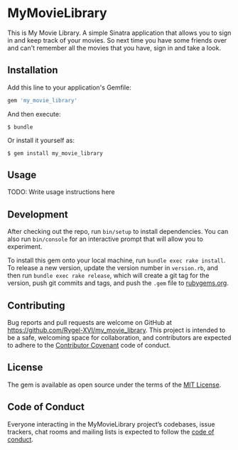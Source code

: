 # MyMovieLibrary

This is My Movie Library. A simple Sinatra application that allows you to sign in and keep track of your movies. So next time you have some friends over and can't remember all the movies that you have, sign in and take a look.

## Installation

Add this line to your application's Gemfile:

```ruby
gem 'my_movie_library'
```

And then execute:

    $ bundle

Or install it yourself as:

    $ gem install my_movie_library

## Usage

TODO: Write usage instructions here

## Development

After checking out the repo, run `bin/setup` to install dependencies. You can also run `bin/console` for an interactive prompt that will allow you to experiment.

To install this gem onto your local machine, run `bundle exec rake install`. To release a new version, update the version number in `version.rb`, and then run `bundle exec rake release`, which will create a git tag for the version, push git commits and tags, and push the `.gem` file to [rubygems.org](https://rubygems.org).

## Contributing

Bug reports and pull requests are welcome on GitHub at https://github.com/Rygel-XVI/my_movie_library. This project is intended to be a safe, welcoming space for collaboration, and contributors are expected to adhere to the [Contributor Covenant](http://contributor-covenant.org) code of conduct.

## License

The gem is available as open source under the terms of the [MIT License](https://opensource.org/licenses/MIT).

## Code of Conduct

Everyone interacting in the MyMovieLibrary project’s codebases, issue trackers, chat rooms and mailing lists is expected to follow the [code of conduct](https://github.com/Rygel-XVI/my_movie_library/blob/master/CODE_OF_CONDUCT.md).
